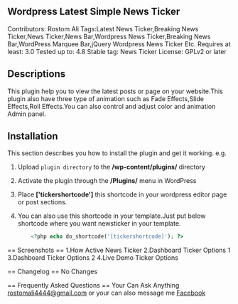 ## Wordpress Latest Simple News Ticker 
Contributors: Rostom Ali
Tags:Latest News Ticker,Breaking News Ticker,News Ticker,News Bar,Wordpress News Ticker,Breaking News Bar,WordPress Marquee Bar,jQuery Wordpress News Ticker Etc.
Requires at least: 3.0
Tested up to: 4.8
Stable tag: News Ticker
License: GPLv2 or later

## Descriptions
This plugin help you to view the latest posts or page on your website.This plugin also have three type of animation such as Fade Effects,Slide Effects,Roll Effects.You can also control and adjust color and animation Admin panel.

## Installation
This section describes you how to install the plugin and get it working.
	e.g.
	
1. Upload `plugin directory` to the **/wp-content/plugins/** directory
1. Activate the plugin through the **/Plugins/** menu in WordPress
1. Place **['tickershortcode']** this shortcode in your wordpress editor page or post sections.
1. You can also use this shortcode in your template.Just put below shortcode where you want newsticker in your template.

	```php
		<?php echo do_shortcode('[tickershortcode]'); ?>
	```

== Screenshots ==
1.How Active News Ticker
2.Dashboard Ticker Options 1
3.Dashboard Ticker Options 2
4.Live Demo Ticker Options

== Changelog ==
No Changes

== Frequently Asked Questions ==
Your Can Ask Anything rostomali4444@gmail.com
or your can also message me <a href="http://www.facebook.com/engrrostomali">Facebook</a>
